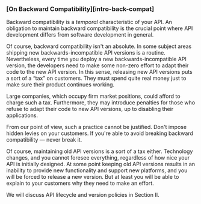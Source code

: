 ### [On Backward Compatibility][intro-back-compat]

Backward compatibility is a *temporal* characteristic of your API. An obligation to maintain backward compatibility is the crucial point where API development differs from software development in general.

Of course, backward compatibility isn't an absolute. In some subject areas shipping new backwards-incompatible API versions is a routine. Nevertheless, every time you deploy a new backwards-incompatible API version, the developers need to make some non-zero effort to adapt their code to the new API version. In this sense, releasing new API versions puts a sort of a “tax” on customers. They must spend quite real money just to make sure their product continues working.

Large companies, which occupy firm market positions, could afford to charge such a tax. Furthermore, they may introduce penalties for those who refuse to adapt their code to new API versions, up to disabling their applications.

From our point of view, such a practice cannot be justified. Don't impose hidden levies on your customers. If you're able to avoid breaking backward compatibility — never break it.

Of course, maintaining old API versions is a sort of a tax either. Technology changes, and you cannot foresee everything, regardless of how nice your API is initially designed. At some point keeping old API versions results in an inability to provide new functionality and support new platforms, and you will be forced to release a new version. But at least you will be able to explain to your customers why they need to make an effort.

We will discuss API lifecycle and version policies in Section II.